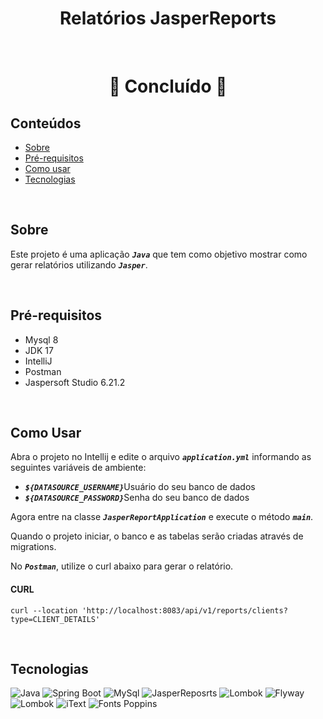 #  <div align="center"> Relatórios JasperReports  </div>

<br/>

#  <div align="center"> 🚧 Concluído 🚧  </div>

## Conteúdos
* [Sobre](#sobre)
* [Pré-requisitos](#pré-requisitos)
* [Como usar](#como-usar)
* [Tecnologias](#tecnologias)

<br/>

## Sobre 
Este projeto é uma aplicação <code>***Java***</code> que tem como objetivo mostrar como gerar relatórios utilizando <code>***Jasper***</code>.

<br/>

## Pré-requisitos
- Mysql 8
- JDK 17
- IntelliJ
- Postman
- Jaspersoft Studio 6.21.2

<br/>

## Como Usar
Abra o projeto no Intellij e edite o arquivo <code>***application.yml***</code> informando as seguintes variáveis de ambiente:
- <code>***${DATASOURCE_USERNAME}***</code>Usuário do seu banco de dados
- <code>***${DATASOURCE_PASSWORD}***</code>Senha do seu banco de dados

Agora entre na classe <code>***JasperReportApplication***</code> e execute o método <code>***main***</code>.

Quando o projeto iniciar, o banco e as tabelas serão criadas através de migrations.

No <code>***Postman***</code>, utilize o curl abaixo para gerar o relatório.
#### CURL
 ```
curl --location 'http://localhost:8083/api/v1/reports/clients?type=CLIENT_DETAILS'
 ```

<br/>

## Tecnologias

![Java](https://img.shields.io/static/v1?label=Java&message=17&color=green)
![Spring Boot](https://img.shields.io/static/v1?label=spring-boot&message=3.2.5&color=green)
![MySql](https://img.shields.io/static/v1?label=mysql&message=8&color=green)
![JasperReposrts](https://img.shields.io/static/v1?label=open-api&message=6.20.0&color=green)
![Lombok](https://img.shields.io/static/v1?label=lombok&message=1.18.4&color=green)
![Flyway](https://img.shields.io/static/v1?label=model-mapper&message=9.22.3&color=green)
![Lombok](https://img.shields.io/static/v1?label=commons-io&message=1.18.32&color=green)
![iText](https://img.shields.io/static/v1?label=itext&message=2.1.7&color=green)
![Fonts Poppins](https://img.shields.io/static/v1?label=fonts-poppins&message=1&color=green)
